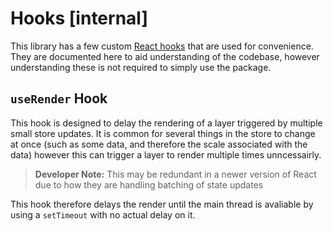 # Hooks [internal]

This library has a few custom [React hooks](https://reactjs.org/docs/hooks-intro.html) that are used for convenience. They are documented here to aid understanding of the codebase, however understanding these is not required to simply use the package.

## `useRender` Hook

This hook is designed to delay the rendering of a layer triggered by multiple small store updates. It is common for several things in the store to change at once (such as some data, and therefore the scale associated with the data) however this can trigger a layer to render multiple times unncessairly.

> **Developer Note:** This may be redundant in a newer version of React due to how they are handling batching of state updates

This hook therefore delays the render until the main thread is avaliable by using a `setTimeout` with no actual delay on it.
